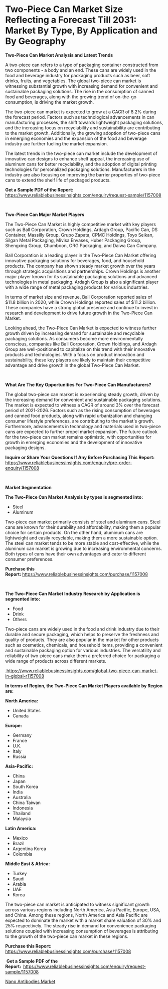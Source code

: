 <p><h1>Two-Piece Can Market Size Reflecting a Forecast Till 2031: Market By Type, By Application and By Geography</h1></p><p><strong>Two-Piece Can Market Analysis and Latest Trends</strong></p>
<p><p>A two-piece can refers to a type of packaging container constructed from two components - a body and an end. These cans are widely used in the food and beverage industry for packaging products such as beer, soft drinks, fruits, and vegetables. The global two-piece can market is witnessing substantial growth with increasing demand for convenient and sustainable packaging solutions. The rise in the consumption of canned food and beverages, along with the growing trend of on-the-go consumption, is driving the market growth.</p><p>The two-piece can market is expected to grow at a CAGR of 8.2% during the forecast period. Factors such as technological advancements in can manufacturing processes, the shift towards lightweight packaging solutions, and the increasing focus on recyclability and sustainability are contributing to the market growth. Additionally, the growing adoption of two-piece cans in emerging economies and the expansion of the food and beverage industry are further fueling the market expansion.</p><p>The latest trends in the two-piece can market include the development of innovative can designs to enhance shelf appeal, the increasing use of aluminum cans for better recyclability, and the adoption of digital printing technologies for personalized packaging solutions. Manufacturers in the industry are also focusing on improving the barrier properties of two-piece cans to extend the shelf life of packaged products.</p></p>
<p><strong>Get a Sample PDF of the Report:&nbsp;</strong> <a href="https://www.reliablebusinessinsights.com/enquiry/request-sample/1157008">https://www.reliablebusinessinsights.com/enquiry/request-sample/1157008</a></p>
<p>&nbsp;</p>
<p><strong>Two-Piece Can Major Market Players</strong></p>
<p><p>The Two-Piece Can Market is highly competitive market with key players such as Ball Corporation, Crown Holdings, Ardagh Group, Pacific Can, DS Container, Massilly Group, Grupo Zapata, CPMC Holdings, Toyo Seikan, Silgan Metal Packaging, Mivisa Envases, Huber Packaging Group, Shengxing Group, Chumboon, ORG Packaging, and Daiwa Can Company. </p><p>Ball Corporation is a leading player in the Two-Piece Can Market offering innovative packaging solutions for beverages, food, and household products. The company has shown steady market growth over the years through strategic acquisitions and partnerships. Crown Holdings is another major player known for its sustainable packaging solutions and advanced technologies in metal packaging. Ardagh Group is also a significant player with a wide range of metal packaging products for various industries.</p><p>In terms of market size and revenue, Ball Corporation reported sales of $11.8 billion in 2020, while Crown Holdings reported sales of $11.2 billion. These companies have a strong global presence and continue to invest in research and development to drive future growth in the Two-Piece Can Market.</p><p>Looking ahead, the Two-Piece Can Market is expected to witness further growth driven by increasing demand for sustainable and recyclable packaging solutions. As consumers become more environmentally conscious, companies like Ball Corporation, Crown Holdings, and Ardagh Group are well-positioned to capitalize on this trend with their innovative products and technologies. With a focus on product innovation and sustainability, these key players are likely to maintain their competitive advantage and drive growth in the global Two-Piece Can Market.</p></p>
<p>&nbsp;</p>
<p><strong>What Are The Key Opportunities For Two-Piece Can Manufacturers?</strong></p>
<p><p>The global two-piece can market is experiencing steady growth, driven by the increasing demand for convenient and sustainable packaging solutions. The market is expected to witness a CAGR of around 3% over the forecast period of 2021-2026. Factors such as the rising consumption of beverages and canned food products, along with rapid urbanization and changing consumer lifestyle preferences, are contributing to the market's growth. Furthermore, advancements in technology and materials used in two-piece cans are expected to further propel market expansion. The future outlook for the two-piece can market remains optimistic, with opportunities for growth in emerging economies and the development of innovative packaging designs.</p></p>
<p><strong>Inquire or Share Your Questions If Any Before Purchasing This Report:</strong> <a href="https://www.reliablebusinessinsights.com/enquiry/pre-order-enquiry/1157008">https://www.reliablebusinessinsights.com/enquiry/pre-order-enquiry/1157008</a></p>
<p>&nbsp;</p>
<p><strong>Market Segmentation</strong></p>
<p><strong>The Two-Piece Can Market Analysis by types is segmented into:</strong></p>
<p><ul><li>Steel</li><li>Aluminum</li></ul></p>
<p><p>Two-piece can market primarily consists of steel and aluminum cans. Steel cans are known for their durability and affordability, making them a popular choice for certain products. On the other hand, aluminum cans are lightweight and easily recyclable, making them a more sustainable option. The steel can market tends to be more stable and cost-effective, while the aluminum can market is growing due to increasing environmental concerns. Both types of cans have their own advantages and cater to different consumer preferences.</p></p>
<p><strong>Purchase this Report:&nbsp;</strong><a href="https://www.reliablebusinessinsights.com/purchase/1157008">https://www.reliablebusinessinsights.com/purchase/1157008</a></p>
<p>&nbsp;</p>
<p><strong>The Two-Piece Can Market Industry Research by Application is segmented into:</strong></p>
<p><ul><li>Food</li><li>Drink</li><li>Others</li></ul></p>
<p><p>Two-piece cans are widely used in the food and drink industry due to their durable and secure packaging, which helps to preserve the freshness and quality of products. They are also popular in the market for other products such as cosmetics, chemicals, and household items, providing a convenient and sustainable packaging option for various industries. The versatility and reliability of two-piece cans make them a preferred choice for packaging a wide range of products across different markets.</p></p>
<p><a href="https://www.reliablebusinessinsights.com/global-two-piece-can-market-in-global-r1157008">&nbsp;https://www.reliablebusinessinsights.com/global-two-piece-can-market-in-global-r1157008</a></p>
<p><strong>In terms of Region, the Two-Piece Can Market Players available by Region are:</strong></p>
<p>
    <p> <strong> North America: </strong>
        <ul>
            <li>United States</li>
            <li>Canada</li>
        </ul>
        </p> 
    <p> <strong> Europe: </strong>
        <ul>
            <li>Germany</li>
            <li>France</li>
            <li>U.K.</li>
            <li>Italy</li>
            <li>Russia</li>
        </ul>
        </p> 
    <p> <strong> Asia-Pacific: </strong>
        <ul>
            <li>China</li>
            <li>Japan</li>
            <li>South Korea</li>
            <li>India</li>
            <li>Australia</li>
            <li>China Taiwan</li>
            <li>Indonesia</li>
            <li>Thailand</li>
            <li>Malaysia</li>
        </ul>
        </p> 
    <p> <strong> Latin America: </strong>
        <ul>
            <li>Mexico</li>
            <li>Brazil</li>
            <li>Argentina Korea</li>
            <li>Colombia</li>
        </ul>
        </p> 
    <p> <strong> Middle East & Africa: </strong>
        <ul>
            <li>Turkey</li>
            <li>Saudi</li>
            <li>Arabia</li>
            <li>UAE</li>
            <li>Korea</li>
        </ul>
    </p>
    </p>
<p><p>The two-piece can market is anticipated to witness significant growth across various regions including North America, Asia Pacific, Europe, USA, and China. Among these regions, North America and Asia Pacific are expected to dominate the market with a market share valuation of 30% and 25% respectively. The steady rise in demand for convenience packaging solutions coupled with increasing consumption of beverages is attributing to the growth of the two-piece can market in these regions.</p></p>
<p><strong>Purchase this Report: </strong><a href="https://www.reliablebusinessinsights.com/purchase/1157008">https://www.reliablebusinessinsights.com/purchase/1157008</a></p>
<p>&nbsp;<strong>Get a Sample PDF of the Report:&nbsp;&nbsp;</strong><a href="https://www.reliablebusinessinsights.com/enquiry/request-sample/1157008">https://www.reliablebusinessinsights.com/enquiry/request-sample/1157008</a></p>
<p><strong></strong></p>
<p><p><a href="https://view.publitas.com/reportprime-1/nano-antibodies-market-size-reveals-the-best-marketing-channels-in-global-industry/">Nano Antibodies Market</a></p></p>
